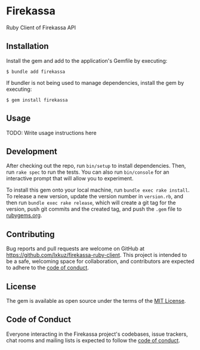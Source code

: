 # Firekassa

Ruby Client of Firekassa API

## Installation

Install the gem and add to the application's Gemfile by executing:

    $ bundle add firekassa

If bundler is not being used to manage dependencies, install the gem by executing:

    $ gem install firekassa

## Usage

TODO: Write usage instructions here

## Development

After checking out the repo, run `bin/setup` to install dependencies. Then, run `rake spec` to run the tests. You can also run `bin/console` for an interactive prompt that will allow you to experiment.

To install this gem onto your local machine, run `bundle exec rake install`. To release a new version, update the version number in `version.rb`, and then run `bundle exec rake release`, which will create a git tag for the version, push git commits and the created tag, and push the `.gem` file to [rubygems.org](https://rubygems.org).

## Contributing

Bug reports and pull requests are welcome on GitHub at https://github.com/lxkuz/firekassa-ruby-client. This project is intended to be a safe, welcoming space for collaboration, and contributors are expected to adhere to the [code of conduct](https://github.com/lxkuz/firekassa-ruby-client/blob/main/CODE_OF_CONDUCT.md).

## License

The gem is available as open source under the terms of the [MIT License](https://opensource.org/licenses/MIT).

## Code of Conduct

Everyone interacting in the Firekassa project's codebases, issue trackers, chat rooms and mailing lists is expected to follow the [code of conduct](https://github.com/lxkuz/firekassa-ruby-client/blob/main/CODE_OF_CONDUCT.md).
